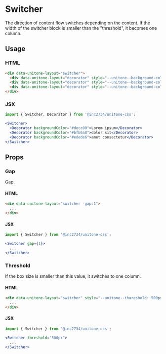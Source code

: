 # Switcher

The direction of content flow switches depending on the content. If the width of the switcher block is smaller than the "threshold", it becomes one column.

## Usage

### HTML

```html
<div data-unitone-layout="switcher">
  <div data-unitone-layout="decorator" style="--unitone--background-color: #decc00">Lorem ipsum</div>
  <div data-unitone-layout="decorator" style="--unitone--background-color: #bfb6a8">dolor sit</div>
  <div data-unitone-layout="decorator" style="--unitone--background-color: #edede6">amet consectetur</div>
</div>
```

### JSX

```jsx
import { Switcher, Decorator } from '@inc2734/unitone-css';

<Switcher>
  <Decorator backgroundColor="#decc00">Lorem ipsum</Decorator>
  <Decorator backgroundColor="#bfb6a8">dolor sit</Decorator>
  <Decorator backgroundColor="#edede6">amet consectetur</Decorator>
</Switcher>
```

## Props

### Gap

Gap.

#### HTML

```html
<div data-unitone-layout="switcher -gap:1">
  ...
</div>
```

#### JSX

```jsx
import { Switcher } from '@inc2734/unitone-css';

<Switcher gap={1}>
  ...
</Switcher>
```

### Threshold

If the box size is smaller than this value, it switches to one column.

#### HTML

```html
<div data-unitone-layout="switcher" style="--unitone--thureshold: 500px">
  ...
</div>
```

#### JSX

```jsx
import { Switcher } from '@inc2734/unitone-css';

<Switcher threshold="500px">
  ...
</Switcher>
```
